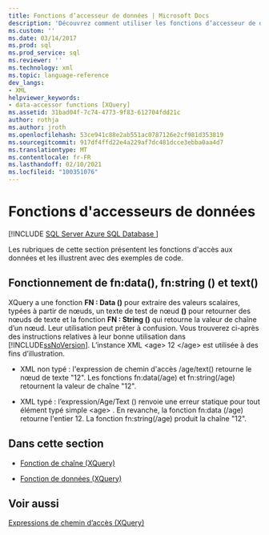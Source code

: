 ```yaml
---
title: Fonctions d’accesseur de données | Microsoft Docs
description: 'Découvrez comment utiliser les fonctions d’accesseur de données XQuery FN : Data (), fn : String () et Text ().'
ms.custom: ''
ms.date: 03/14/2017
ms.prod: sql
ms.prod_service: sql
ms.reviewer: ''
ms.technology: xml
ms.topic: language-reference
dev_langs:
- XML
helpviewer_keywords:
- data-accessor functions [XQuery]
ms.assetid: 31bad04f-7c74-4773-9f83-612704fdd21c
author: rothja
ms.author: jroth
ms.openlocfilehash: 53ce941c88e2ab551ac0787126e2cf981d353819
ms.sourcegitcommit: 917df4ffd22e4a229af7dc481dcce3ebba0aa4d7
ms.translationtype: MT
ms.contentlocale: fr-FR
ms.lasthandoff: 02/10/2021
ms.locfileid: "100351076"
---
```

# <a name="data-accessor-functions"></a>Fonctions d'accesseurs de données
[!INCLUDE [SQL Server Azure SQL Database ](../includes/applies-to-version/sqlserver.md)]

  Les rubriques de cette section présentent les fonctions d'accès aux données et les illustrent avec des exemples de code.  
  
## <a name="understanding-fndata-fnstring-and-text"></a>Fonctionnement de fn:data(), fn:string () et text()  
 XQuery a une fonction **FN : Data ()** pour extraire des valeurs scalaires, typées à partir de nœuds, un texte de test de nœud **()** pour retourner des nœuds de texte et la fonction **FN : String ()** qui retourne la valeur de chaîne d’un nœud. Leur utilisation peut prêter à confusion. Vous trouverez ci-après des instructions relatives à leur bonne utilisation dans [!INCLUDE[ssNoVersion](../includes/ssnoversion-md.md)]. L’instance XML \<age> 12 \</age> est utilisée à des fins d’illustration.  
  
-   XML non typé : l'expression de chemin d'accès /age/text() retourne le nœud de texte "12". Les fonctions fn:data(/age) et fn:string(/age) retournent la valeur de chaîne "12".  
  
-   XML typé : l’expression/Age/Text () renvoie une erreur statique pour tout élément typé simple \<age> . En revanche, la fonction fn:data (/age) retourne l'entier 12. La fonction fn:string(/age) produit la chaîne "12".  
  
## <a name="in-this-section"></a>Dans cette section  
  
-   [Fonction de chaîne &#40;XQuery&#41;](../xquery/data-accessor-functions-string-xquery.md)  
  
-   [Fonction de données &#40;XQuery&#41;](../xquery/data-accessor-functions-data-xquery.md)  
  
## <a name="see-also"></a>Voir aussi  
 [Expressions de chemin d’accès &#40;XQuery&#41;](../xquery/path-expressions-xquery.md)  
  
  
